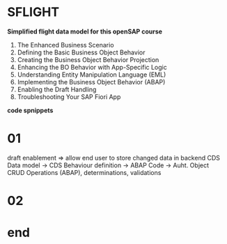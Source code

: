# SFLIGHT
**Simplified flight data model for this openSAP course**
    
01. The Enhanced Business Scenario
02. Defining the Basic Business Object Behavior
03. Creating the Business Object Behavior Projection
04. Enhancing the BO Behavior with App-Specific Logic
05. Understanding Entity Manipulation Language (EML)
06. Implementing the Business Object Behavior (ABAP)
07. Enabling the Draft Handling
08. Troubleshooting Your SAP Fiori App

**code spnippets** 

# 01 
draft enablement => allow end user to store changed data in backend 
CDS Data model -> CDS Behaviour definition -> ABAP Code  -> Auht. Object 
                     CRUD Operations (ABAP), determinations, validations

# 02 





# end 